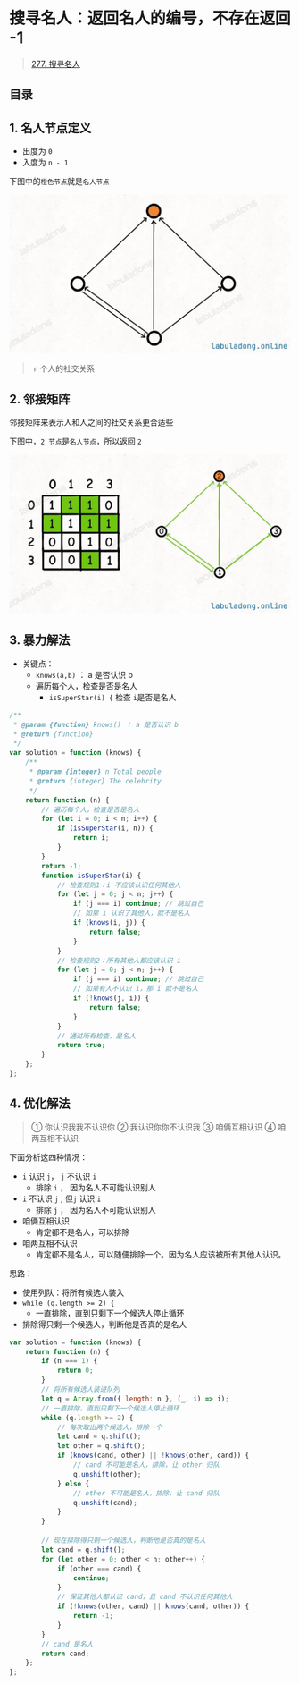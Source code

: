 
# 搜寻名人：返回名人的编号，不存在返回 -1


> [277. 搜寻名人](https://leetcode.cn/problems/find-the-celebrity/)


## 目录
<!-- toc -->
 ## 1. 名人节点定义 

- 出度为 `0`
- 入度为 `n - 1`

下图中的`橙色节点`就是`名人节点`

![图片&文件](./files/20250117-4.png)

>   `n` 个人的社交关系

## 2. 邻接矩阵

邻接矩阵来表示人和人之间的社交关系更合适些

下图中，`2 节点`是`名人节点`，所以返回 `2`

![图片&文件](./files/20250117-5.png)

## 3. 暴力解法

- 关键点：
	-  `knows(a,b)` ： a 是否认识 b 
	- 遍历每个人，检查是否是名人
		- `isSuperStar(i) {` 检查 `i`是否是名人

```javascript
/**
 * @param {function} knows() ： a 是否认识 b 
 * @return {function}
 */
var solution = function (knows) {
    /**
     * @param {integer} n Total people
     * @return {integer} The celebrity
     */
    return function (n) {
        // 遍历每个人，检查是否是名人
        for (let i = 0; i < n; i++) {
            if (isSuperStar(i, n)) {
                return i;
            }
        }
        return -1;
        function isSuperStar(i) {
            // 检查规则1：i 不应该认识任何其他人
            for (let j = 0; j < n; j++) {
                if (j === i) continue; // 跳过自己
                // 如果 i 认识了其他人，就不是名人
                if (knows(i, j)) {
                    return false;
                }
            }
            // 检查规则2：所有其他人都应该认识 i
            for (let j = 0; j < n; j++) {
                if (j === i) continue; // 跳过自己
                // 如果有人不认识 i，那 i 就不是名人
                if (!knows(j, i)) {
                    return false;
                }
            }
            // 通过所有检查，是名人
            return true;
        }
    };
};
```

## 4. 优化解法

>  ① 你认识我我不认识你
>  ② 我认识你你不认识我
>  ③ 咱俩互相认识
>  ④ 咱两互相不认识

下面分析这四种情况：
-  `i` 认识 `j`， `j` 不认识 `i`
	- 排除 `i` ， 因为名人不可能认识别人
-  `i` 不认识 `j` , 但`j` 认识 `i`
	- 排除 `j` ， 因为名人不可能认识别人
- 咱俩互相认识
	- 肯定都不是名人，可以排除
- 咱两互相不认识
	- 肯定都不是名人，可以随便排除一个。因为名人应该被所有其他人认识。

思路：
- 使用列队：将所有候选人装入
- `while (q.length >= 2) {`
	- 一直排除，直到只剩下一个候选人停止循环
- 排除得只剩一个候选人，判断他是否真的是名人

```javascript
var solution = function (knows) {
    return function (n) {
        if (n === 1) {
            return 0;
        }
        // 将所有候选人装进队列
        let q = Array.from({ length: n }, (_, i) => i);
        // 一直排除，直到只剩下一个候选人停止循环
        while (q.length >= 2) {
            // 每次取出两个候选人，排除一个
            let cand = q.shift();
            let other = q.shift();
            if (knows(cand, other) || !knows(other, cand)) {
                // cand 不可能是名人，排除，让 other 归队
                q.unshift(other);
            } else {
                // other 不可能是名人，排除，让 cand 归队
                q.unshift(cand);
            }
        }

        // 现在排除得只剩一个候选人，判断他是否真的是名人
        let cand = q.shift();
        for (let other = 0; other < n; other++) {
            if (other === cand) {
                continue;
            }
            // 保证其他人都认识 cand，且 cand 不认识任何其他人
            if (!knows(other, cand) || knows(cand, other)) {
                return -1;
            }
        }
        // cand 是名人
        return cand;
    };
};

```